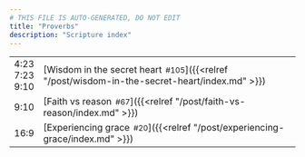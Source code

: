 ```yaml
---
# THIS FILE IS AUTO-GENERATED, DO NOT EDIT
title: "Proverbs"
description: "Scripture index"
---
```


|  |  |
| --- | --- |
| 4:23 <br/> 7:23 <br/> 9:10 | [Wisdom in the secret heart<span style="font-size:smaller; padding-left:0.5em;">#105</span>]({{<relref "/post/wisdom-in-the-secret-heart/index.md" >}}) |
| 9:10 | [Faith vs reason<span style="font-size:smaller; padding-left:0.5em;">#67</span>]({{<relref "/post/faith-vs-reason/index.md" >}}) |
| 16:9 | [Experiencing grace<span style="font-size:smaller; padding-left:0.5em;">#20</span>]({{<relref "/post/experiencing-grace/index.md" >}}) |
